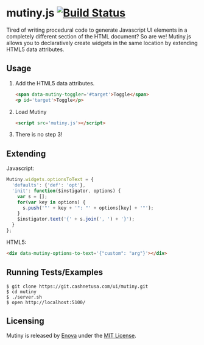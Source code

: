 mutiny.js [![Build Status](https://secure.travis-ci.org/enova/mutiny.png)](http://travis-ci.org/enova/mutiny)
=====
Tired of writing procedural code to generate Javascript UI elements in a
completely different section of the HTML document?  So are we!  Mutiny.js allows
you to declaratively create widgets in the same location by extending HTML5 data
attributes.

Usage
-----
1.  Add the HTML5 data attributes.

    ```html
    <span data-mutiny-toggler='#target'>Toggle</span>
    <p id='target'>Toggle</p>
    ```

2.  Load Mutiny

    ```html
    <script src='mutiny.js'></script>
    ```

3. There is no step 3!

Extending
-----
Javascript:
```javascript
Mutiny.widgets.optionsToText = {
  'defaults': {'def': 'opt'},
  'init': function($instigator, options) {
    var s = [];
    for(var key in options) {
      s.push('"' + key + '": "' + options[key] + '"');
    }
    $instigator.text('{' + s.join(', ') + '}');
  }
};
```

HTML5:

```html
<div data-mutiny-options-to-text='{"custom": "arg"}'></div>
```

Running Tests/Examples
-----
```console
$ git clone https://git.cashnetusa.com/ui/mutiny.git
$ cd mutiny
$ ./server.sh
$ open http://localhost:5100/
```

Licensing
-----
Mutiny is released by [Enova](http://www.enova.com) under the
[MIT License](https://github.com/enova/mutiny/blob/master/LICENSE).
